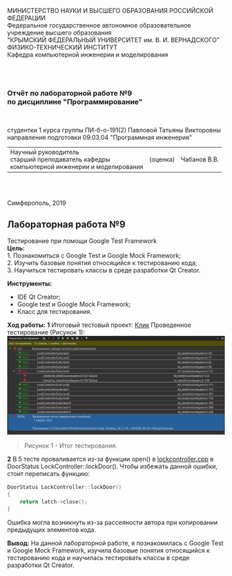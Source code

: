 МИНИСТЕРСТВО НАУКИ  И ВЫСШЕГО ОБРАЗОВАНИЯ РОССИЙСКОЙ ФЕДЕРАЦИИ<br>
Федеральное государственное автономное образовательное учреждение высшего образования<br>
"КРЫМСКИЙ ФЕДЕРАЛЬНЫЙ УНИВЕРСИТЕТ им. В. И. ВЕРНАДСКОГО"<br>
ФИЗИКО-ТЕХНИЧЕСКИЙ ИНСТИТУТ<br>
Кафедра компьютерной инженерии и моделирования<br>

<br/><br/>

### Отчёт по лабораторной работе №9<br/> по дисциплине "Программирование"
<br/>

студентки 1 курса группы ПИ-б-о-191(2)
Павловой Татьяны Викторовны
направления подготовки 09.03.04 "Программная инженерия"
<br/>

<table>
<tr><td>Научный руководитель<br/> старший преподаватель кафедры<br/> компьютерной инженерии и моделирования</td>
<td>(оценка)</td>
<td>Чабанов В.В.</td>
</tr>
</table>
<br/><br/>

Симферополь, 2019
## Лабораторная работа №9
Тестирование при помощи Google Test Framework<br>
**Цель:**<br> 1. Познакомиться с Google Test и Google Mock Framework;<br>
2. Изучить базовые понятия относяцийся к тестированию кода;<br>
3. Научиться тестировать классы в среде разработки Qt Creator.<br>

**Инструменты:**
- IDE Qt Creator;<br>
- Google test и Google Mock Framework;<br>
- Класс для тестирования.<br>

**Ход работы:**
**1** 
Итоговый тестовый проект: [Клик](https://github.com/dark-angel-jpg/Lab/tree/master/for%20lab%209/testp)
Проведенное тестирование (Рисунок 1):
![](https://github.com/dark-angel-jpg/Lab/blob/master/for%20lab%209/Итог.jpg?raw=true)
>Рисунок 1 - Итог тестирования.

**2**
В 5 тесте проваливается из-за функции open() в [lockcontroller.cpp](https://github.com/dark-angel-jpg/Lab/blob/master/for%20lab%209/Lab9_Project_for_tests/lockcontroller.cpp) в DoorStatus LockController::lockDoor(). 
Чтобы избежать данной ошибки, стоит переписать функцию:
```cpp
DoorStatus LockController::lockDoor()
{
    return latch->close();
}
```

Ошибка могла возникнуть из-за рассеяности автора при копировании предыдущих элементов кода.

**Вывод:** На данной лабораторной работе, я познакомилась с Google Test и Google Mock Framework, изучила базовые понятия относящийся к тестированию кода и научилась тестировать классы в среде разработки Qt Creator. 

